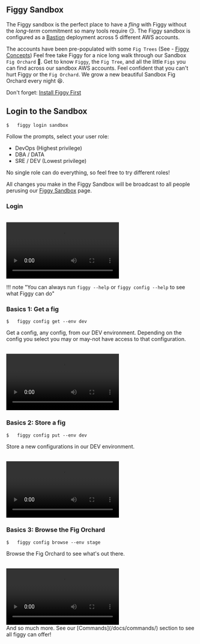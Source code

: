 <script src="https://cdn.jsdelivr.net/npm/jquery@3.4.1" integrity="sha256-CSXorXvZcTkaix6Yvo6HppcZGetbYMGWSFlBw8HfCJo=" crossorigin="anonymous"></script>
<script src="/docs/js/lib/growl-notifications.js" crossorigin="anonymous"></script>
<script src="/docs/js/events.js" crossorigin="anonymous"></script>
  
## Figgy Sandbox

The Figgy sandbox is the perfect place to have a *fling* with Figgy without the *long-term* commitment so many tools
require :smirk:. The Figgy sandbox is configured as a [Bastion](/docs/figgy-cloud/) deployment across 5 different AWS accounts. 

The accounts have been pre-populated with some `Fig Trees` (See - [Figgy Concepts](/docs/getting-started/concepts/))
Feel free take Figgy for a nice long walk through our Sandbox `Fig Orchard` :palm_tree:. Get to know `Figgy`, the `Fig Tree`, and all
the little `Figs` you can find across our sandbox AWS accounts. Feel confident that you can't hurt Figgy or the `Fig Orchard`. 
We grow a new beautiful Sandbox Fig Orchard every night :satisfied:.


Don't forget: [Install Figgy First](/docs/getting-started/install/)

## Login to the Sandbox
    $   figgy login sandbox

Follow the prompts, select your user role:

- DevOps (Highest privilege)
- DBA / DATA
- SRE / DEV (Lowest privilege)

No single role can do everything, so feel free to try different roles! 

All changes you make in the Figgy Sandbox will be broadcast to all people perusing our 
<a href="https://www.figgy.dev/tabs/sandbox/" target="_blank">Figgy Sandbox</a> page.
 
 
### Login 
 
<br/>
<video controls autoplay loop class="video"><source src="/images/videos/login.mp4" type="video/mp4"></video>
<br/>

!!! note "You can always run `figgy --help` or `figgy config --help` to see what Figgy can do"

### Basics 1: Get a fig
    $   figgy config get --env dev

Get a config, any config, from our DEV environment. Depending on the config you select you may or may-not have access
to that configuration. 

<br/>
<video controls autoplay loop class="video"><source src="/images/videos/get.mp4" type="video/mp4"></video>
<br/>


### Basics 2: Store a fig
    $   figgy config put --env dev
    
Store a new configurations in our DEV environment. 
    
<br/>
<video controls autoplay loop class="video"><source src="/images/videos/put.mp4" type="video/mp4"></video>
<br/>

### Basics 3: Browse the Fig Orchard
    $   figgy config browse --env stage    

Browse the Fig Orchard to see what's out there. 

<br/>
<video controls autoplay loop class="video"><source src="/images/videos/browse.mp4" type="video/mp4"></video>
<br/>
And so much more. See our [Commands](/docs/commands/) section to see all figgy can offer!
